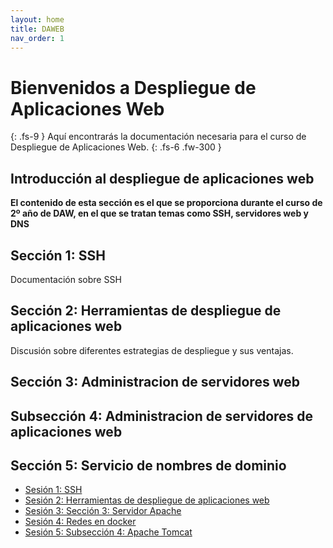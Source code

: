 ```yaml
---
layout: home
title: DAWEB
nav_order: 1
---
```



# Bienvenidos a Despliegue de Aplicaciones Web
{: .fs-9 }
Aquí encontrarás la documentación necesaria para el curso de Despliegue de Aplicaciones Web.
{: .fs-6 .fw-300 }
## Introducción al despliegue de aplicaciones web

**El contenido de esta sección es el que se proporciona durante el curso de 2º año de DAW, en el que se tratan temas como SSH, servidores web y DNS**

## Sección 1: SSH

Documentación sobre SSH

## Sección 2: Herramientas de despliegue de aplicaciones web

Discusión sobre diferentes estrategias de despliegue y sus ventajas.


## Sección 3: Administracion de servidores web


## Subsección 4: Administracion de servidores de aplicaciones web


## Sección 5: Servicio de nombres de dominio


* [Sesión 1: SSH](seccion-1)
* [Sesión 2: Herramientas de despliegue de aplicaciones web](seccion-2)
* [Sesión 3: Sección 3: Servidor Apache](seccion-3)
* [Sesión 4: Redes en docker](seccion-4)
* [Sesión 5: Subsección 4: Apache Tomcat](seccion-5)
